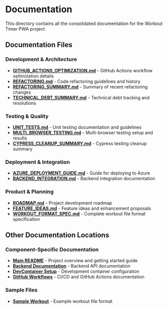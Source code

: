 # Documentation

This directory contains all the consolidated documentation for the Workout Timer PWA project.

## Documentation Files

### Development & Architecture
- **[GITHUB_ACTIONS_OPTIMIZATION.md](GITHUB_ACTIONS_OPTIMIZATION.md)** - GitHub Actions workflow optimization details
- **[REFACTORING.md](REFACTORING.md)** - Code refactoring guidelines and history
- **[REFACTORING_SUMMARY.md](REFACTORING_SUMMARY.md)** - Summary of recent refactoring changes
- **[TECHNICAL_DEBT_SUMMARY.md](TECHNICAL_DEBT_SUMMARY.md)** - Technical debt tracking and resolutions

### Testing & Quality
- **[UNIT_TESTS.md](UNIT_TESTS.md)** - Unit testing documentation and guidelines
- **[MULTI_BROWSER_TESTING.md](MULTI_BROWSER_TESTING.md)** - Multi-browser testing setup and results
- **[CYPRESS_CLEANUP_SUMMARY.md](CYPRESS_CLEANUP_SUMMARY.md)** - Cypress testing cleanup summary

### Deployment & Integration
- **[AZURE_DEPLOYMENT_GUIDE.md](AZURE_DEPLOYMENT_GUIDE.md)** - Guide for deploying to Azure
- **[BACKEND_INTEGRATION.md](BACKEND_INTEGRATION.md)** - Backend integration documentation

### Product & Planning
- **[ROADMAP.md](ROADMAP.md)** - Project development roadmap
- **[FEATURE_IDEAS.md](FEATURE_IDEAS.md)** - Feature ideas and enhancement proposals
- **[WORKOUT_FORMAT_SPEC.md](WORKOUT_FORMAT_SPEC.md)** - Complete workout file format specification

## Other Documentation Locations

### Component-Specific Documentation
- **[Main README](../README.md)** - Project overview and getting started guide
- **[Backend Documentation](../backend/README.md)** - Backend API documentation
- **[DevContainer Setup](../.devcontainer/README.md)** - Development container configuration
- **[GitHub Workflows](../.github/README.md)** - CI/CD and GitHub Actions documentation

### Sample Files
- **[Sample Workout](../sample-workout.md)** - Example workout file format
